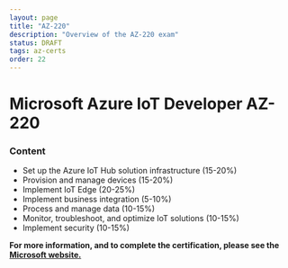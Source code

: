 ```yaml
---
layout: page
title: "AZ-220"
description: "Overview of the AZ-220 exam"
status: DRAFT
tags: az-certs
order: 22
---
```

# Microsoft Azure IoT Developer AZ-220

### Content

- Set up the Azure IoT Hub solution infrastructure (15-20%)
- Provision and manage devices (15-20%)
- Implement IoT Edge (20-25%)
- Implement business integration (5-10%)
- Process and manage data (10-15%)
- Monitor, troubleshoot, and optimize IoT solutions (10-15%)
- Implement security (10-15%)

**For more information, and to complete the certification, please see the [Microsoft website.][az-220]**

[az-220]: https://learn.microsoft.com/en-gb/credentials/certifications/exams/az-220/